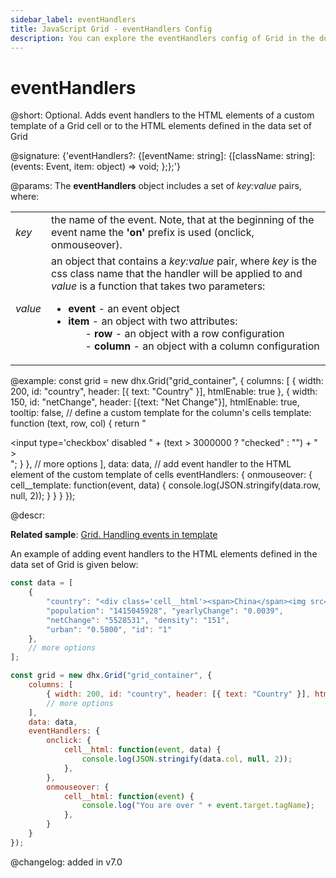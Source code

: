 ```yaml
---
sidebar_label: eventHandlers
title: JavaScript Grid - eventHandlers Config 
description: You can explore the eventHandlers config of Grid in the documentation of the DHTMLX JavaScript UI library. Browse developer guides and API reference, try out code examples and live demos, and download a free 30-day evaluation version of DHTMLX Suite.
---
```


# eventHandlers

@short: Optional. Adds event handlers to the HTML elements of a custom template of a Grid cell or to the HTML elements defined in the data set of Grid

@signature: {'eventHandlers?: {[eventName: string]: {[className: string]: (events: Event, item: object) => void; };};'}

@params:
The **eventHandlers** object includes a set of *key:value* pairs, where:

<table>
	<tbody>
        <tr>
			<td><i>key</i></td>
			<td> the name of the event. Note, that at the beginning of the event name the <b>'on'</b> prefix is used (onclick, onmouseover).</td>
		</tr>
        <tr>
			<td><i>value</i></td>
			<td>an object that contains a <i>key:value</i> pair, where <i>key</i> is the css class name that the handler will be applied to and <i>value</i> is a function that takes two parameters:
            <ul>
                <li><b>event</b> - an event object</li>
                <li><b>item</b> - an object with two attributes:
                <ol>- <b>row</b> - an object with a row configuration</ol>
                <ol>- <b>column</b> - an object with a column configuration</ol></li>
            </ul></td>
		</tr>
    </tbody>
</table>

@example:
const grid = new dhx.Grid("grid_container", {
	columns: [
		{ width: 200, id: "country", header: [{ text: "Country" }], htmlEnable: true },
		{ width: 150, id: "netChange", header: [{text: "Net Change"}],
			htmlEnable: true,
			tooltip: false,
			// define a custom template for the column's cells
			template: function (text, row, col) {
				return "<div class='cell__template'><input type='checkbox'
                    disabled " + (text > 3000000 ? "checked" : "") + " ></div>";
			} 
		},
        // more options
    ],
	data: data,
	// add event handler to the HTML element of the custom template of cells
	eventHandlers: { 
		onmouseover: { 
			cell__template: function(event, data) {
				console.log(JSON.stringify(data.row, null, 2)); 
			}
	    } 
    } 
});

@descr:
	
**Related sample**: [Grid. Handling events in template](https://snippet.dhtmlx.com/zcv5drxc)

An example of adding event handlers to the HTML elements defined in the data set of Grid is given below:

~~~js {3,13,17-28}
const data = [
	{
		"country": "<div class='cell__html'><span>China</span><img src='../flags/cn.svg'></div>",
		"population": "1415045928", "yearlyChange": "0.0039",
		"netChange": "5528531", "density": "151",
		"urban": "0.5800", "id": "1"
	},
    // more options
];

const grid = new dhx.Grid("grid_container", {
	columns: [
        { width: 200, id: "country", header: [{ text: "Country" }], htmlEnable: true },
        // more options
    ],
	data: data,
    eventHandlers: { 
		onclick: { 
			cell__html: function(event, data) {
				console.log(JSON.stringify(data.col, null, 2));
			},
		},
		onmouseover: {
			cell__html: function(event) {
				console.log("You are over " + event.target.tagName);
			},
		}
	}
});
~~~

@changelog: added in v7.0

[comment]: # (@related: grid/initialization.md#initialize-grid grid/configuration.md#event-handlers-for-html-content grid/customization.md#adding-template-to-cells)
 